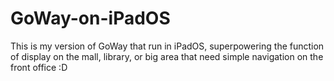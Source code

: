 # GoWay-on-iPadOS
This is my version of GoWay that run in iPadOS, superpowering the function of display on the mall, library, or big area that need simple navigation on the front office :D
